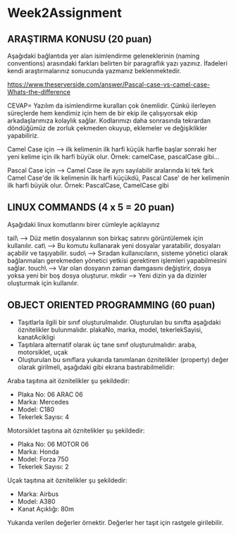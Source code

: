 # Week2Assignment

## ARAŞTIRMA KONUSU (20 puan)
Aşağıdaki bağlantıda yer alan isimlendirme geleneklerinin (naming conventions) arasındaki farkları belirten bir paragraflık yazı yazınız. İfadeleri kendi araştırmalarınız sonucunda yazmanız beklenmektedir.

https://www.theserverside.com/answer/Pascal-case-vs-camel-case-Whats-the-difference

CEVAP= Yazılım da isimlendirme kuralları çok önemlidir. Çünkü ilerleyen süreçlerde hem kendimiz için hem de bir ekip ile çalışıyorsak ekip arkadaşlarımıza kolaylık sağlar. Kodlarımızı daha sonrasında tekrardan döndüğümüz de zorluk çekmeden okuyup, eklemeler ve değişiklikler yapabiliriz.

Camel Case için --> ilk kelimenin ilk harfi küçük harfle başlar sonraki her yeni kelime için ilk harfi büyük olur.
Örnek: camelCase, pascalCase gibi...

Pascal Case için --> Camel Case ile aynı sayılabilir aralarında ki tek fark Camel Case'de ilk kelimenin ilk harfi küçükdü, Pascal Case' de her kelimenin ilk harfi büyük olur.
Örnek: PascalCase, CamelCase gibi

## LINUX COMMANDS (4 x 5 = 20 puan)
Aşağıdaki linux komutlarını birer cümleyle açıklayınız

tail\ --> Düz metin dosyalarının son birkaç satırını görüntülemek için kullanılır.
cat\ --> Bu komutu kullanarak yeni dosyalar yaratabilir, dosyaları açabilir ve taşıyabilir.
sudo\ --> Sıradan kullanıcıların, sisteme yönetici olarak bağlanmaları gerekmeden yönetici yetkisi gerektiren işlemleri yapabilmesini sağlar.
touch\ --> Var olan dosyanın zaman damgasını değiştirir, dosya yoksa yeni bir boş dosya oluşturur.
mkdir --> Yeni dizin ya da dizinler oluşturmak için kullanılır.

## OBJECT ORIENTED PROGRAMMING (60 puan)
-	Taşıtlarla ilgili bir sınıf oluşturulmalıdır. Oluşturulan bu sınıfta aşağıdaki öznitelikler bulunmalıdır.
plakaNo, marka, model, tekerlekSayisi, kanatAcikligi
-	Taşıtılara alternatif olarak üç tane sınıf oluşturulmalıdır:
araba, motorsiklet, uçak
-	Oluşturulan bu sınıflara yukarıda tanımlanan öznitelikler (property) değer olarak girilmeli, aşağıdaki gibi ekrana bastırabilmelidir:

Araba taşıtına ait öznitelikler şu şekildedir:
- Plaka No: 06 ARAC 06
- Marka: Mercedes
- Model: C180
- Tekerlek Sayısı: 4

Motorsiklet taşıtına ait öznitelikler şu şekildedir:
- Plaka No: 06 MOTOR 06
- Marka: Honda
- Model: Forza 750
- Tekerlek Sayısı: 2

Uçak taşıtına ait öznitelikler şu şekildedir:
- Marka: Airbus
- Model: A380
- Kanat Açıklığı: 80m

Yukarıda verilen değerler örnektir. Değerler her taşıt için rastgele girilebilir.

